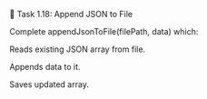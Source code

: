 📑 Task 1.18: Append JSON to File

Complete appendJsonToFile(filePath, data) which:

Reads existing JSON array from file.

Appends data to it.

Saves updated array.
